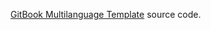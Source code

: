 [GitBook Multilanguage Template](https://www.gitbook.com/book/supersuraccoon/gitbook_multilanguage_template) source code.